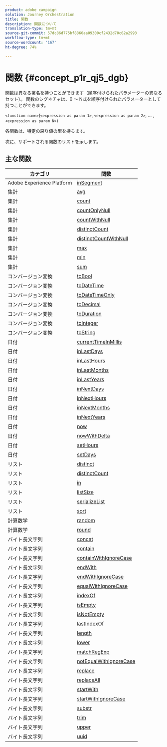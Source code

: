 ```yaml
---
product: adobe campaign
solution: Journey Orchestration
title: 関数
description: 関数について
translation-type: tm+mt
source-git-commit: 57dc86d775bf8860aa09300cf2432d70c62a2993
workflow-type: tm+mt
source-wordcount: '167'
ht-degree: 74%

---
```



# 関数 {#concept_p1r_qj5_dgb}

関数は異なる署名を持つことができます（順序付けられたパラメーターの異なるセット）。 関数のシグネチャは、0 ～ N式を順序付けられたパラメーターとして持つことができます。

`<function name>`(`<expression as param 1>`, `<expression as param 2>`, ... ,`<expression as param N>`)

各関数は、特定の戻り値の型を持ちます。

次に、サポートされる関数のリストを示します。

## 主な関数

| カテゴリ | 関数 |
|-------------|-----------------------|
| Adobe Experience Platform | [inSegment](../functions/functioninsegment.md) |
| 集計 | [avg](../functions/functionavg.md) |
| 集計 | [count](../functions/functioncount.md) |
| 集計 | [countOnlyNull](../functions/functioncountonlynull.md) |
| 集計 | [countWithNull](../functions/functioncountwithnull.md) |
| 集計 | [distinctCount](../functions/functiondistinctcount.md) |
| 集計 | [distinctCountWithNull](../functions/functiondistinctcountwithnull.md) |
| 集計 | [max](../functions/functionmax.md) |
| 集計 | [min](../functions/functionmin.md) |
| 集計 | [sum](../functions/functionsum.md) |
| コンバージョン変換 | [toBool](../functions/functiontobool.md) |
| コンバージョン変換 | [toDateTime](../functions/functiontodatetime.md) |
| コンバージョン変換 | [toDateTimeOnly](../functions/functiontodatetimeonly.md) |
| コンバージョン変換 | [toDecimal](../functions/functiontodecimal.md) |
| コンバージョン変換 | [toDuration](../functions/functiontoduration.md) |
| コンバージョン変換 | [toInteger](../functions/functiontointeger.md) |
| コンバージョン変換 | [toString](../functions/functiontostring.md) |
| 日付 | [currentTimeInMillis](../functions/functioncurrenttimeinmillis.md) |
| 日付 | [inLastDays](../functions/functioninlastdays.md) |
| 日付 | [inLastHours](../functions/functioninlasthours.md) |
| 日付 | [inLastMonths](../functions/functioninlastmonths.md) |
| 日付 | [inLastYears](../functions/functioninlastyears.md) |
| 日付 | [inNextDays](../functions/functioninnextdays.md) |
| 日付 | [inNextHours](../functions/functioninnexthours.md) |
| 日付 | [inNextMonths](../functions/functioninnextmonths.md) |
| 日付 | [inNextYears](../functions/functioninnextyears.md) |
| 日付 | [now](../functions/functionnow.md) |
| 日付 | [nowWithDelta](../functions/functionnowwithdelta.md) |
| 日付 | [setHours](../functions/functionsethours.md) |
| 日付 | [setDays](../functions/functionsetdays.md) |
| リスト | [distinct](../functions/functiondistinct.md) |
| リスト | [distinctCount](../functions/functiondistinctcount.md) |
| リスト | [in](../functions/functionin.md) |
| リスト | [listSize](../functions/functionlistsize.md) |
| リスト | [serializeList](../functions/functionserializelist.md) |
| リスト | [sort](../functions/functionsort.md) |
| 計算数学 | [random](../functions/functionrandom.md) |
| 計算数学 | [round](../functions/functionround.md) |
|  バイト長文字列 | [concat](../functions/functionconcat.md) |
|  バイト長文字列 | [contain](../functions/functioncontain.md) |
|  バイト長文字列 | [containWithIgnoreCase](../functions/functioncontainwithignorecase.md) |
|  バイト長文字列 | [endWith](../functions/functionendwith.md) |
|  バイト長文字列 | [endWithIgnoreCase](../functions/functionendwithignorecase.md) |
|  バイト長文字列 | [equalWithIgnoreCase](../functions/functionequalignorecase.md) |
|  バイト長文字列 | [indexOf](../functions/functionindexof.md) |
|  バイト長文字列 | [isEmpty](../functions/functionisempty.md) |
|  バイト長文字列 | [isNotEmpty](../functions/functionisnotempty.md) |
|  バイト長文字列 | [lastIndexOf](../functions/functionlastindexof.md) |
|  バイト長文字列 | [length](../functions/functionlength.md) |
|  バイト長文字列 | [lower](../functions/functionlower.md) |
|  バイト長文字列 | [matchRegExp](../functions/functionmatchregexp.md) |
|  バイト長文字列 | [notEqualWithIgnoreCase](../functions/functionnotequalignorecase.md) |
|  バイト長文字列 | [replace](../functions/functionreplace.md) |
|  バイト長文字列 | [replaceAll](../functions/functionreplaceall.md) |
|  バイト長文字列 | [startWith](../functions/functionstartwith.md) |
|  バイト長文字列 | [startWithIgnoreCase](../functions/functionstartwithignorecase.md) |
|  バイト長文字列 | [substr](../functions/functionsubstr.md) |
|  バイト長文字列 | [trim](../functions/functiontrim.md) |
|  バイト長文字列 | [upper](../functions/functionupper.md) |
|  バイト長文字列 | [uuid](../functions/functionuuid.md) |